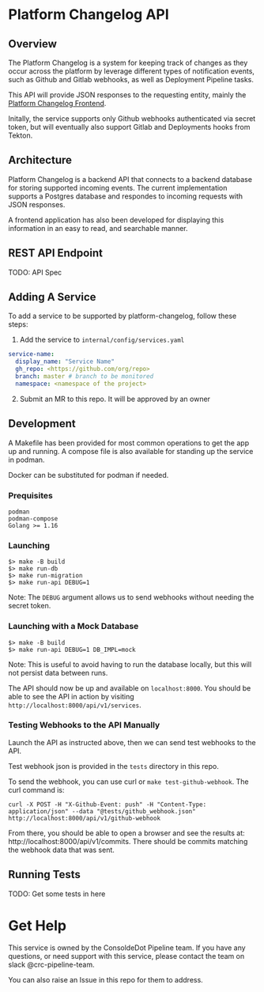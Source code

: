# Platform Changelog API

## Overview

The Platform Changelog is a system for keeping track of changes as they occur
across the platform by leverage different types of notification events, such as
Github and Gitlab webhooks, as well as Deployment Pipeline tasks.

This API will provide JSON responses to the requesting entity, mainly the [Platform
Changelog Frontend](https://www.github.com/redhatinsights/platform-changelog).

Initally, the service supports only Github webhooks authenticated via secret
token, but will eventually also support Gitlab and Deployments hooks from Tekton.

## Architecture

Platform Changelog is a backend API that connects to a backend database for storing
supported incoming events. The current implementation supports a Postgres database
and respondes to incoming requests with JSON responses.

A frontend application has also been developed for displaying this information in
an easy to read, and searchable manner.

## REST API Endpoint

TODO: API Spec

## Adding A Service

To add a service to be supported by platform-changelog, follow these steps:

1. Add the service to `internal/config/services.yaml`
  
  ```yaml
  service-name:
    display_name: "Service Name"
    gh_repo: <https://github.com/org/repo>
    branch: master # branch to be monitored
    namespace: <namespace of the project>
```

2. Submit an MR to this repo. It will be approved by an owner

## Development

A Makefile has been provided for most common operations to get the app up and running.
A compose file is also available for standing up the service in podman.

Docker can be substituted for podman if needed.

### Prequisites

    podman
    podman-compose
    Golang >= 1.16

### Launching

    $> make -B build
    $> make run-db
    $> make run-migration
    $> make run-api DEBUG=1

Note: The `DEBUG` argument allows us to send webhooks without needing the secret token.

### Launching with a Mock Database

    $> make -B build
    $> make run-api DEBUG=1 DB_IMPL=mock

Note: This is useful to avoid having to run the database locally, but this will not persist data between runs.

The API should now be up and available on `localhost:8000`. You should be able to
see the API in action by visiting `http://localhost:8000/api/v1/services`.

### Testing Webhooks to the API Manually

Launch the API as instructed above, then we can send test webhooks to the API.

Test webhook json is provided in the `tests` directory in this repo.

To send the webhook, you can use curl or `make test-github-webhook`. The curl command is:

`curl -X POST -H "X-Github-Event: push" -H "Content-Type: application/json" --data "@tests/github_webhook.json" http://localhost:8000/api/v1/github-webhook`

From there, you should be able to open a browser and see the results at: http://localhost:8000/api/v1/commits. There should be commits matching the webhook data that was sent.

## Running Tests

TODO: Get some tests in here

# Get Help

This service is owned by the ConsoldeDot Pipeline team. If you have any questions, or
need support with this service, please contact the team on slack @crc-pipeline-team.

You can also raise an Issue in this repo for them to address.
